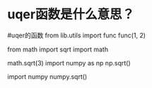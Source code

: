 # uqer函数是什么意思？

#uqer的函数
from lib.utils import func
func(1, 2)

from math import sqrt
import math


math.sqrt(3)
import numpy as np
np.sqrt()

import numpy
numpy.sqrt()